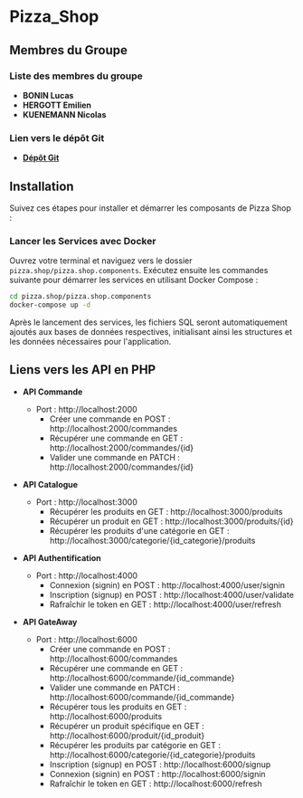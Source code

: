 # Pizza_Shop
## Membres du Groupe

### Liste des membres du groupe

- **BONIN Lucas**
- **HERGOTT Emilien**
- **KUENEMANN Nicolas**

### Lien vers le dépôt Git

- **[Dépôt Git](https://github.com/NicoTTV/Pizza_Shop)**

## Installation

Suivez ces étapes pour installer et démarrer les composants de Pizza Shop :

### Lancer les Services avec Docker
Ouvrez votre terminal et naviguez vers le dossier `pizza.shop/pizza.shop.components`. Exécutez ensuite les commandes suivante pour démarrer les services en utilisant Docker Compose :

```bash
cd pizza.shop/pizza.shop.components
docker-compose up -d
```

Après le lancement des services, les fichiers SQL seront automatiquement ajoutés aux bases de données respectives, initialisant ainsi les structures et les données nécessaires pour l'application.

## Liens vers les API en PHP

- **API Commande**
    - Port : http://localhost:2000
      - Créer une commande en POST : http://localhost:2000/commandes
      - Récupérer une commande en GET : http://localhost:2000/commandes/{id}
      - Valider une commande en PATCH : http://localhost:2000/commandes/{id}

- **API Catalogue**
    - Port : http://localhost:3000
      - Récupérer les produits en GET : http://localhost:3000/produits
      - Récupérer un produit en GET : http://localhost:3000/produits/{id}
      - Récupérer les produits d'une catégorie en GET : http://localhost:3000/categorie/{id_categorie}/produits
- **API Authentification**
    - Port : http://localhost:4000
      - Connexion (signin) en POST : http://localhost:4000/user/signin
      - Inscription (signup) en POST : http://localhost:4000/user/validate
      - Rafraîchir le token en GET : http://localhost:4000/user/refresh

- **API GateAway**
    - Port : http://localhost:6000
        - Créer une commande en POST : http://localhost:6000/commandes
        - Récupérer une commande en GET : http://localhost:6000/commande/{id_commande}
        - Valider une commande en PATCH : http://localhost:6000/commande/{id_commande}
        - Récupérer tous les produits en GET : http://localhost:6000/produits
        - Récupérer un produit spécifique en GET : http://localhost:6000/produit/{id_produit}
        - Récupérer les produits par catégorie en GET : http://localhost:6000/categorie/{id_categorie}/produits
        - Inscription (signup) en POST : http://localhost:6000/signup
        - Connexion (signin) en POST : http://localhost:6000/signin
        - Rafraîchir le token en GET : http://localhost:6000/refresh


